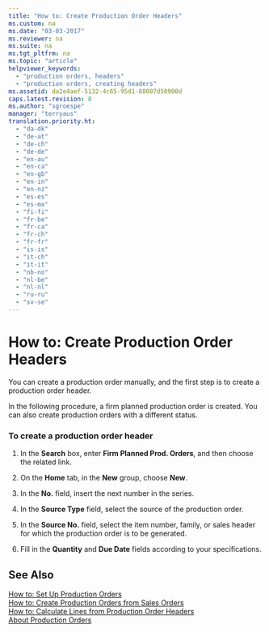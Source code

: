 ```yaml
---
title: "How to: Create Production Order Headers"
ms.custom: na
ms.date: "03-03-2017"
ms.reviewer: na
ms.suite: na
ms.tgt_pltfrm: na
ms.topic: "article"
helpviewer_keywords: 
  - "production orders, headers"
  - "production orders, creating headers"
ms.assetid: da2e4aef-5132-4c65-95d1-88087d50900d
caps.latest.revision: 8
ms.author: "sgroespe"
manager: "terryaus"
translation.priority.ht: 
  - "da-dk"
  - "de-at"
  - "de-ch"
  - "de-de"
  - "en-au"
  - "en-ca"
  - "en-gb"
  - "en-in"
  - "en-nz"
  - "es-es"
  - "es-mx"
  - "fi-fi"
  - "fr-be"
  - "fr-ca"
  - "fr-ch"
  - "fr-fr"
  - "is-is"
  - "it-ch"
  - "it-it"
  - "nb-no"
  - "nl-be"
  - "nl-nl"
  - "ru-ru"
  - "sv-se"
---
```

# How to: Create Production Order Headers
You can create a production order manually, and the first step is to create a production order header.  
  
 In the following procedure, a firm planned production order is created. You can also create production orders with a different status.  
  
### To create a production order header  
  
1.  In the **Search** box, enter **Firm Planned Prod. Orders**, and then choose the related link.  
  
2.  On the **Home** tab, in the **New** group, choose **New**.  
  
3.  In the **No.** field, insert the next number in the series.  
  
4.  In the **Source Type** field, select the source of the production order.  
  
5.  In the **Source No.** field, select the item number, family, or sales header for which the production order is to be generated.  
  
6.  Fill in the **Quantity** and **Due Date** fields according to your specifications.  
  
## See Also  
 [How to: Set Up Production Orders](../Production/how-to-set-up-production-orders.md)   
 [How to: Create Production Orders from Sales Orders](../OperationsPlanning/how-to-create-production-orders-from-sales-orders.md)   
 [How to: Calculate Lines from Production Order Headers](../OperationsPlanning/how-to-calculate-lines-from-production-order-headers.md)   
 [About Production Orders](../Production/about-production-orders.md)